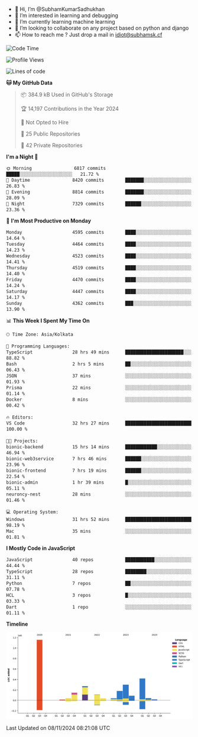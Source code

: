 - 👋 Hi, I’m @SubhamKumarSadhukhan
- 👀 I’m interested in learning and debugging
- 🌱 I’m currently learning machine learning
- 💞️ I’m looking to collaborate on any project based on python and django
- 📫 How to reach me ?
      Just drop a mail in idiot@subhamsk.cf

<!---
SubhamKumarSadhukhan/SubhamKumarSadhukhan is a ✨ special ✨ repository because its `README.md` (this file) appears on your GitHub profile.
You can click the Preview link to take a look at your changes.
--->


<!--START_SECTION:waka-->
![Code Time](http://img.shields.io/badge/Code%20Time-2%2C616%20hrs%208%20mins-blue)

![Profile Views](http://img.shields.io/badge/Profile%20Views-3-blue)

![Lines of code](https://img.shields.io/badge/From%20Hello%20World%20I%27ve%20Written-2.8%20million%20lines%20of%20code-blue)

**🐱 My GitHub Data** 

> 📦 384.9 kB Used in GitHub's Storage 
 > 
> 🏆 14,197 Contributions in the Year 2024
 > 
> 🚫 Not Opted to Hire
 > 
> 📜 25 Public Repositories 
 > 
> 🔑 42 Private Repositories 
 > 
**I'm a Night 🦉** 

```text
🌞 Morning                6817 commits        █████░░░░░░░░░░░░░░░░░░░░   21.72 % 
🌆 Daytime                8420 commits        ███████░░░░░░░░░░░░░░░░░░   26.83 % 
🌃 Evening                8814 commits        ███████░░░░░░░░░░░░░░░░░░   28.09 % 
🌙 Night                  7329 commits        ██████░░░░░░░░░░░░░░░░░░░   23.36 % 
```
📅 **I'm Most Productive on Monday** 

```text
Monday                   4595 commits        ████░░░░░░░░░░░░░░░░░░░░░   14.64 % 
Tuesday                  4464 commits        ████░░░░░░░░░░░░░░░░░░░░░   14.23 % 
Wednesday                4523 commits        ████░░░░░░░░░░░░░░░░░░░░░   14.41 % 
Thursday                 4519 commits        ████░░░░░░░░░░░░░░░░░░░░░   14.40 % 
Friday                   4470 commits        ████░░░░░░░░░░░░░░░░░░░░░   14.24 % 
Saturday                 4447 commits        ████░░░░░░░░░░░░░░░░░░░░░   14.17 % 
Sunday                   4362 commits        ███░░░░░░░░░░░░░░░░░░░░░░   13.90 % 
```


📊 **This Week I Spent My Time On** 

```text
🕑︎ Time Zone: Asia/Kolkata

💬 Programming Languages: 
TypeScript               28 hrs 49 mins      ██████████████████████░░░   88.82 % 
Bash                     2 hrs 5 mins        ██░░░░░░░░░░░░░░░░░░░░░░░   06.43 % 
JSON                     37 mins             ░░░░░░░░░░░░░░░░░░░░░░░░░   01.93 % 
Prisma                   22 mins             ░░░░░░░░░░░░░░░░░░░░░░░░░   01.14 % 
Docker                   8 mins              ░░░░░░░░░░░░░░░░░░░░░░░░░   00.42 % 

🔥 Editors: 
VS Code                  32 hrs 27 mins      █████████████████████████   100.00 % 

🐱‍💻 Projects: 
bionic-backend           15 hrs 14 mins      ████████████░░░░░░░░░░░░░   46.94 % 
bionic-web3service       7 hrs 46 mins       ██████░░░░░░░░░░░░░░░░░░░   23.96 % 
bionic-frontend          7 hrs 19 mins       ██████░░░░░░░░░░░░░░░░░░░   22.54 % 
bionic-admin             1 hr 39 mins        █░░░░░░░░░░░░░░░░░░░░░░░░   05.11 % 
neuroncy-nest            28 mins             ░░░░░░░░░░░░░░░░░░░░░░░░░   01.46 % 

💻 Operating System: 
Windows                  31 hrs 52 mins      █████████████████████████   98.19 % 
Mac                      35 mins             ░░░░░░░░░░░░░░░░░░░░░░░░░   01.81 % 
```

**I Mostly Code in JavaScript** 

```text
JavaScript               40 repos            ███████████░░░░░░░░░░░░░░   44.44 % 
TypeScript               28 repos            ████████░░░░░░░░░░░░░░░░░   31.11 % 
Python                   7 repos             ██░░░░░░░░░░░░░░░░░░░░░░░   07.78 % 
HCL                      3 repos             █░░░░░░░░░░░░░░░░░░░░░░░░   03.33 % 
Dart                     1 repo              ░░░░░░░░░░░░░░░░░░░░░░░░░   01.11 % 
```



**Timeline**

![Lines of Code chart](https://raw.githubusercontent.com/SubhamKumarSadhukhan/SubhamKumarSadhukhan/main/assets/bar_graph.png)


 Last Updated on 08/11/2024 08:21:08 UTC
<!--END_SECTION:waka-->
